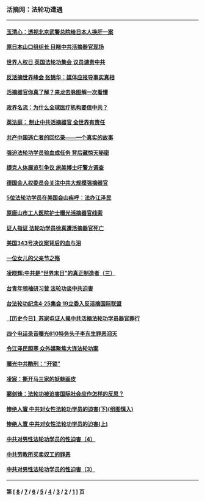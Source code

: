 ### 活摘网：法轮功遭遇
---
#### [玉清心：透视北京武警总院给日本人换肝一案](../../pages/nf5881/n13771978.md?05160430) 
#### [原日本山口组组长 目睹中共活摘器官现场](../../pages/nf5881/n13767360.md?05160430) 
#### [世界人权日 英国法轮功集会 议员谴责中共](../../pages/nf5881/n13431763.md?05160430) 
#### [反活摘世界峰会 张锦华：媒体应报导事实真相](../../pages/nf5881/n13278502.md?05160430) 
#### [活摘器官你真了解？来龙去脉图解一次看懂](../../pages/nf5881/n13013820.md?05160430) 
#### [政界名流：为什么全球医疗机构要信中共？](../../pages/nf5881/n11945479.md?05160430) 
#### [英法庭： 制止中共活摘器官 全世界有责任](../../pages/nf5881/n11330691.md?05160430) 
#### [共产中国逃亡者的回忆录——一个真实的故事](../../pages/nf5881/n10918649.md?05160430) 
#### [强迫法轮功学员验血成任务 背后藏惊天秘密](../../pages/nf5881/n4252384.md?05160430) 
#### [捷克人体展览引争议 旅美博士吁警方调查](../../pages/nf5881/n9429187.md?05160430) 
#### [德国会人权委员会关注中共大规模强摘器官](../../pages/nf5881/n8418950.md?05160430) 
#### [5位法轮功学员在美国会山疾呼：法办江泽民](../../pages/nf5881/n8101519.md?05160430) 
#### [原唐山市工人医院护士曝光活摘器官线索](../../pages/nf5881/n8076384.md?05160430) 
#### [证人指证 法轮功学员徐真遭活摘器官死亡](../../pages/nf5881/n8042467.md?05160430) 
#### [美国343号决议案背后的血与泪](../../pages/nf5881/n8020684.md?05160430) 
#### [一位女儿的父亲节之殇](../../pages/nf5881/n8014122.md?05160430) 
#### [凌晓辉:中共是“世界末日”的真正制造者（三）](../../pages/nf5881/n4210333.md?05160430) 
#### [台青年领袖研习营 法轮功谈中共迫害](../../pages/nf5881/n4141857.md?05160430) 
#### [台法轮功纪念4‧25集会 19立委入反活摘国际联盟](../../pages/nf5881/n4141821.md?05160430) 
#### [【历史今日】苏家屯证人揭中共活摘法轮功学员器官罪行](../../pages/nf5881/n4135912.md?05160430) 
#### [四个电话录音曝光610特务头子李东生罪恶滔天](../../pages/nf5881/n4040060.md?05160430) 
#### [令江泽民胆寒 众外媒聚焦大连法轮功案](../../pages/nf5881/n3932671.md?05160430) 
#### [曝光中共酷刑：“开锁”](../../pages/nf5881/n3889373.md?05160430) 
#### [凌宸：撕开马三家的妖魅画皮](../../pages/nf5881/n3849369.md?05160430) 
#### [郦剑锋：法轮功被迫害国际社会应作怎样的反思？](../../pages/nf5881/n3824560.md?05160430) 
#### [惨绝人寰 中共对女性法轮功学员的迫害(下)(组图慎入)](../../pages/nf5881/n3816285.md?05160430) 
#### [惨绝人寰 中共对女性法轮功学员的迫害(上)](../../pages/nf5881/n3815374.md?05160430) 
#### [中共对男性法轮功学员的性迫害（4）](../../pages/nf5881/n3769144.md?05160430) 
#### [中共劳教所买卖奴工的罪恶](../../pages/nf5881/n3769378.md?05160430) 
#### [中共对男性法轮功学员的性迫害（3）](../../pages/nf5881/n3768231.md?05160430) 

---
#### 第 [ [8](./8.md?05160430) / [7](./7.md?05160430) / [6](./6.md?05160430) / [5](./5.md?05160430) / [4](./4.md?05160430) / [3](./3.md?05160430) / [2](./2.md?05160430) / [1](./1.md?05160430) ] 页
